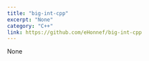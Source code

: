 ```yaml
---
title: "big-int-cpp"
excerpt: "None"
category: "C++"
link: https://github.com/eHonnef/big-int-cpp
---
```


None
